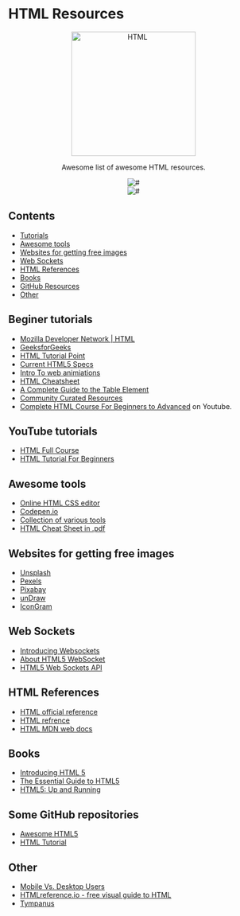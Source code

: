 # HTML Resources

<div align="center">
		<img width="250" src="https://icongr.am/devicon/html5-original-wordmark.svg?size=128&color=currentColor" alt="HTML">
	</div>
<div align="center">

Awesome list of awesome HTML resources.

![#](https://badgen.net/badge/tools/3+/red)  
![#](https://badgen.net/badge/educational/6+/green)

</div>

## Contents

- [Tutorials](#beginer-tutorials)
- [Awesome tools](#awesome-tools)
- [Websites for getting free images](#websites-for-getting-free-images)
- [Web Sockets](#web-sockets)
- [HTML References](#html-references)
- [Books](#Books)
- [GitHub Resources](#Some-GitHub-repositories)
- [Other](#other)

## Beginer tutorials

- [Mozilla Developer Network | HTML](https://developer.mozilla.org/en-US/docs/Web/HTML)
- [GeeksforGeeks](https://www.geeksforgeeks.org/html-tutorials/)
- [HTML Tutorial Point ](https://www.tutorialspoint.com/html/index.htm)
- [Current HTML5 Specs](https://w3c.github.io/html/)
- [Intro To web animiations](http://danielcwilson.com/blog/2015/07/animations-intro/)
- [HTML Cheatsheet](https://web.stanford.edu/group/csp/cs21/htmlcheatsheet.pdf)
- [A Complete Guide to the Table Element](https://css-tricks.com/complete-guide-table-element/)
- [Community Curated Resources](https://hackr.io/tutorials/learn-html-5)
- [Complete HTML Course For Beginners to Advanced](https://www.youtube.com/watch?v=QXPWs00RD3A) on Youtube.

## YouTube tutorials

- [HTML Full Course](https://www.youtube.com/watch?v=pQN-pnXPaVg)
- [HTML Tutorial For Beginners](https://www.youtube.com/watch?v=88PXJAA6szs&pbjreload=101)

## Awesome tools

- [Online HTML CSS editor](https://liveweave.com/)
- [Codepen.io](https://codepen.io/)
- [Collection of various tools](https://htmlcheatsheet.com/)
- [HTML Cheat Sheet in .pdf](https://websitesetup.org/wp-content/uploads/2019/10/WSU-HTML-Cheat-Sheet.pdf)

## Websites for getting free images

- [Unsplash](https://unsplash.com/)
- [Pexels](https://www.pexels.com/)
- [Pixabay](https://pixabay.com/)
- [unDraw](https://undraw.co/)
- [IconGram](https://icongr.am/)

## Web Sockets

- [Introducing Websockets](https://www.html5rocks.com/en/tutorials/websockets/basics/)
- [About HTML5 WebSocket](https://www.websocket.org/aboutwebsocket.html)
- [HTML5 Web Sockets API](http://www.tutorialspark.com/html5/HTML5_WebSockets.php)

## HTML References

- [HTML official reference](https://webplatform.github.io/docs/Main_Page/index.html)
- [HTML refrence](https://htmlreference.io/)
- [HTML MDN web docs](https://developer.mozilla.org/en-US/docs/Web/HTML)

## Books

- [Introducing HTML 5](https://www.amazon.com/exec/obidos/tg/detail/-/0321687299/lockergnome)
- [The Essential Guide to HTML5](https://www.amazon.com/Essential-Guide-HTML5-JavaScript/dp/1430233834)
- [HTML5: Up and Running](https://www.amazon.com/HTML5-Up-Running-Mark-Pilgrim/dp/0596806027/ref=sr_1_1?ie=UTF8&s=books&qid=1296071452&sr=1-1)

## Some GitHub repositories

- [Awesome HTML5](https://github.com/diegocard/awesome-html5)
- [HTML Tutorial](https://github.com/cassidoo/HTML-CSS-Tutorial)

## Other

- [Mobile Vs. Desktop Users](https://www.stonetemple.com/mobile-vs-desktop-usage-mobile-grows-but-desktop-still-a-big-player/)
- [HTMLreference.io - free visual guide to HTML](http://htmlreference.io/)
- [Tympanus](https://tympanus.net/codrops/)
